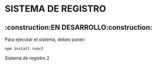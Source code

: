 <h1>SISTEMA DE REGISTRO</h1>

<h2>:construction:EN DESARROLLO:construction:</h2>

Para ejecutar el sistema, debes poner:

```npm install react```

Sistema de registro 2
